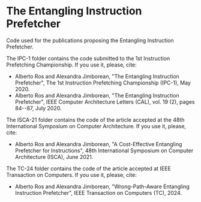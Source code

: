 # The Entangling Instruction Prefetcher

Code used for the publications proposing the Entangling Instruction Prefetcher.

The IPC-1 folder contains the code submitted to the 1st Instruction Prefetching Championship. If you use it, please, cite:
 - Alberto Ros and Alexandra Jimborean, "The Entangling Instruction Prefetcher", The 1st Instruction Prefetching Championship (IPC-1), May 2020.
 - Alberto Ros and Alexandra Jimborean, "The Entangling Instruction Prefetcher", IEEE Computer Architecture Letters (CAL), vol. 19 (2), pages 84--87, July 2020.

The ISCA-21 folder contains the code of the article accepted at the 48th International Symposium on Computer Architecture. If you use it, please, cite:
 - Alberto Ros and Alexandra Jimborean, "A Cost-Effective Entangling Prefetcher for Instructions", 48th International Symposium on Computer Architecture (ISCA), June 2021.

The TC-24 folder contains the code of the article accepted at IEEE Transaction on Computers. If you use it, please, cite:
 - Alberto Ros and Alexandra Jimborean, "Wrong-Path-Aware Entangling Instruction Prefetcher", IEEE Transaction on Computers (TC), 2024.
